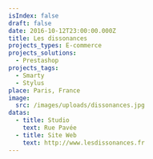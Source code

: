 ```yaml
---
isIndex: false
draft: false
date: 2016-10-12T23:00:00.000Z
title: Les dissonances
projects_types: E-commerce
projects_solutions:
  - Prestashop
projects_tags:
  - Smarty
  - Stylus
place: Paris, France
image:
  src: /images/uploads/dissonances.jpg
datas:
  - title: Studio
    text: Rue Pavée
  - title: Site Web
    text: http://www.lesdissonances.fr
---
```

